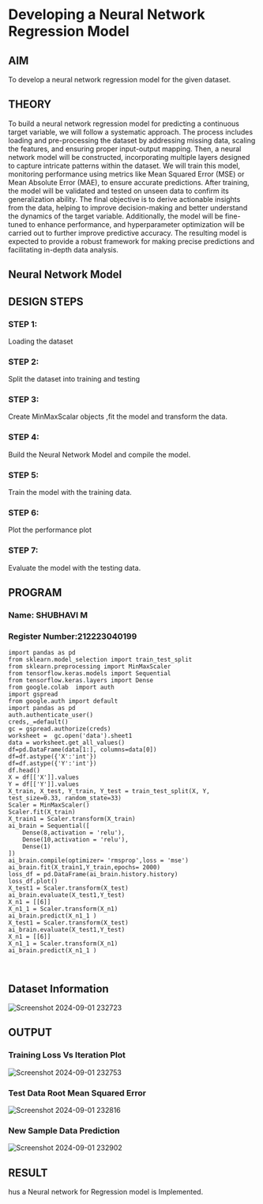 # Developing a Neural Network Regression Model

## AIM

To develop a neural network regression model for the given dataset.

## THEORY
To build a neural network regression model for predicting a continuous target variable, we will follow a systematic approach. The process includes loading and pre-processing the dataset by addressing missing data, scaling the features, and ensuring proper input-output mapping. Then, a neural network model will be constructed, incorporating multiple layers designed to capture intricate patterns within the dataset. We will train this model, monitoring performance using metrics like Mean Squared Error (MSE) or Mean Absolute Error (MAE), to ensure accurate predictions. After training, the model will be validated and tested on unseen data to confirm its generalization ability. The final objective is to derive actionable insights from the data, helping to improve decision-making and better understand the dynamics of the target variable. Additionally, the model will be fine-tuned to enhance performance, and hyperparameter optimization will be carried out to further improve predictive accuracy. The resulting model is expected to provide a robust framework for making precise predictions and facilitating in-depth data analysis.

## Neural Network Model


## DESIGN STEPS

### STEP 1:

Loading the dataset

### STEP 2:

Split the dataset into training and testing

### STEP 3:

Create MinMaxScalar objects ,fit the model and transform the data.

### STEP 4:

Build the Neural Network Model and compile the model.

### STEP 5:

Train the model with the training data.

### STEP 6:

Plot the performance plot

### STEP 7:

Evaluate the model with the testing data.

## PROGRAM
### Name: SHUBHAVI M
### Register Number:212223040199
```
import pandas as pd
from sklearn.model_selection import train_test_split
from sklearn.preprocessing import MinMaxScaler
from tensorflow.keras.models import Sequential
from tensorflow.keras.layers import Dense
from google.colab  import auth
import gspread
from google.auth import default
import pandas as pd
auth.authenticate_user()
creds,_=default()
gc = gspread.authorize(creds)
worksheet =  gc.open('data').sheet1
data = worksheet.get_all_values()
df=pd.DataFrame(data[1:], columns=data[0])
df=df.astype({'X':'int'})
df=df.astype({'Y':'int'})
df.head()
X = df[['X']].values
Y = df[['Y']].values
X_train, X_test, Y_train, Y_test = train_test_split(X, Y, test_size=0.33, random_state=33)
Scaler = MinMaxScaler()
Scaler.fit(X_train)
X_train1 = Scaler.transform(X_train)
ai_brain = Sequential([
    Dense(8,activation = 'relu'),
    Dense(10,activation = 'relu'),
    Dense(1)
])
ai_brain.compile(optimizer= 'rmsprop',loss = 'mse')
ai_brain.fit(X_train1,Y_train,epochs= 2000)
loss_df = pd.DataFrame(ai_brain.history.history)
loss_df.plot()
X_test1 = Scaler.transform(X_test)
ai_brain.evaluate(X_test1,Y_test)
X_n1 = [[6]]
X_n1_1 = Scaler.transform(X_n1)
ai_brain.predict(X_n1_1 )
X_test1 = Scaler.transform(X_test)
ai_brain.evaluate(X_test1,Y_test)
X_n1 = [[6]]
X_n1_1 = Scaler.transform(X_n1)
ai_brain.predict(X_n1_1 )



```
## Dataset Information
![Screenshot 2024-09-01 232723](https://github.com/user-attachments/assets/5b023ccb-cbb3-493b-99b2-aefb6fa6362e)


## OUTPUT

### Training Loss Vs Iteration Plot
![Screenshot 2024-09-01 232753](https://github.com/user-attachments/assets/faabc1e6-ce35-4037-86e4-da10092b41a8)



### Test Data Root Mean Squared Error

![Screenshot 2024-09-01 232816](https://github.com/user-attachments/assets/6c42e285-ccc5-45a7-878f-a878b74964f0)


### New Sample Data Prediction
![Screenshot 2024-09-01 232902](https://github.com/user-attachments/assets/aa3507cc-296b-4aaa-9fb9-b3bd3ed4ed2e)

## RESULT
hus a Neural network for Regression model is Implemented.
